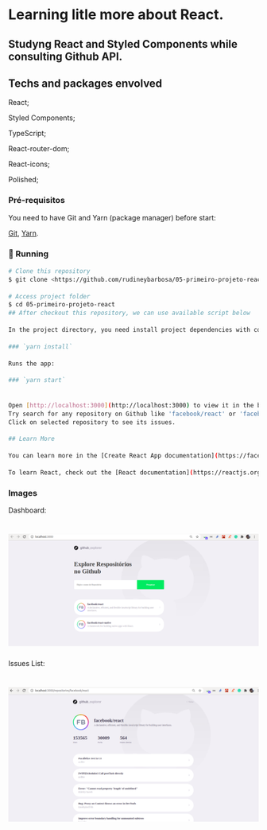 # Learning litle more about React.

## Studyng React and Styled Components while consulting Github API.

## Techs and packages envolved
  React;  
  
  Styled Components;
  
  TypeScript;  
  
  React-router-dom;
  
  React-icons;
  
  Polished;
    

### Pré-requisitos

You need to have Git and Yarn (package manager) before start:

[Git](https://git-scm.com), [Yarn](https://classic.yarnpkg.com/en/docs/install).


### 🎲 Running

```bash
# Clone this repository
$ git clone <https://github.com/rudineybarbosa/05-primeiro-projeto-react.git>

# Access project folder
$ cd 05-primeiro-projeto-react  
## After checkout this repository, we can use available script below

In the project directory, you need install project dependencies with command:

### `yarn install`

Runs the app:

### `yarn start`


Open [http://localhost:3000](http://localhost:3000) to view it in the browser.
Try search for any repository on Github like 'facebook/react' or 'facebook/react-native'...
Click on selected repository to see its issues.

## Learn More

You can learn more in the [Create React App documentation](https://facebook.github.io/create-react-app/docs/getting-started).

To learn React, check out the [React documentation](https://reactjs.org/).
```
### Images

Dashboard:

<h1 align="center">
  <img alt="Dashboard" title="#dashboard" src="./app_screenshots/dashboard.png" />
</h1>

Issues List:

<h1 align="center">
  <img alt="Dashboard" title="#dashboard" src="./app_screenshots/issues.png" />
</h1>
